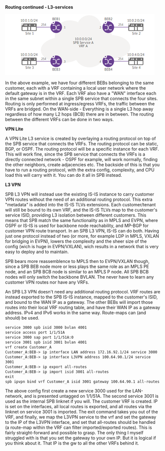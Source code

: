 **Routing continued - L3-services**

![L3 service](/L3-service.png)

In the above example, we have four different BEBs belonging to the same customer, each with a VRF containing a local user network where the default gateway is in the VRF. Each VRF also have a "WAN" interface each in the same subnet within a single SPB service that connects the four sites. Routing is only performed at ingress/egress VRFs, the traffic between the VRFs are bridged. On the WAN-side - Everything is a single L3 hop away regardless of how many L2 hops (BCB) there are in between.
The routing between the different VRFs can be done in two ways.

**VPN Lite**

A VPN Lite L3 service is created by overlaying a routing protocol on top of the SPB service that connects the VRFs. The routing protocol can be static, BGP, or OSPF. The routing protocol will be a specific instance for each VRF. This will work fine, since the SPB service that connects the VRFs is a directly connected network - OSPF for example, will work normally, finding the other neighbors, create adjacencies etc. The backside of this is that you have to run a routing protocol, with the extra config, complexity, and CPU load this will carry with it. You can do it all in SPB instead.

**L3 VPN**

SPB L3 VPN will instead use the existing IS-IS instance to carry customer VPN routes without the need of an additional routing protocol. This extra "metadata" is added into the IS-IS TLVs extensions. Each customer/tenant will still be bound to its own VRF, and the IS-IS TLVs map to the customer's service ISID, providing L3 isolation between different customers. This means that SPB match the same functionality as in MPLS and EVPN, where OSPF or IS-IS is used for backbone node reachability, and  MP-BGP for customer VPN route transport. In an SPB L3 VPN, IS-IS can do both. Having just one protocol instead of two (or more, for example LDP in MPLS, VXLAN for bridging in EVPN), lowers the complexity and the sheer size of the config (wich is huge in EVPN/VXLAN), wich results in a network that is very easy to deploy and to maintain.

SPB bears more reassemblence to MPLS then to EVPN/VXLAN though, since a SPB BEB node more or less plays the same role as an MPLS PE node, and an SPB BCB node is similar to an MPLS P node. All SPB BCB nodes will only switch the backbone BVLAN. The never have to learn any customer VPN routes nor have any VRFs.

An SPB L3 VPN doesn't need any additional routing protocol. VRF routes are instead exported to the SPB IS-IS instance, mapped to the customer's ISID, and bound to the WAN IP as a gateway. The other BEBs will import those routes into their local VRF routing table, and have their WAN IP as a gateway address. IPv4 and IPv6 works in the same way. Route-maps can (and should) be used.

```
service 3000 spb isid 3000 bvlan 4001 
service access port 1/1/51A 
service 3000 sap port 1/1/51A:0
service 3001 spb isid 3001 bvlan 4001
vrf create Customer_A
Customer_A:BEB-> ip interface LAN address 172.16.92.1/24 service 3000
Customer_A:BEB-> ip interface L3VPN address 100.64.90.1/24 service 3001
Customer_A:BEB-> ip export all-routes
Customer_A:BEB-> ip import isid 3001 all-routes
exit
spb ipvpn bind vrf Customer_A isid 3001 gateway 100.64.90.1 all-routes
```

The above config first create a new service 3000 used for the LAN-network, and is presented untagged on 1/1/51A. The second service 3001 is used as the internal SPB linknet if you will. The customer VRF is created. IP is set on the interfaces, all local routes is exported, and all routes via the linknet on service 3001 is imported. The exit command takes you out of the VRF, and finally, we map the L3VPN service to the vrf and set the gateway to the IP of the L3VPN interface, and set that all-routes should be handled (a route-map within the VRF can filter imported/exported routes). This is fairly straight-forward and possible to grasp. The only thing I myself struggled with is that you set the gateway to your own IP. But it is logical if you think about it. That IP is the gw to all the other VRFs behind it.